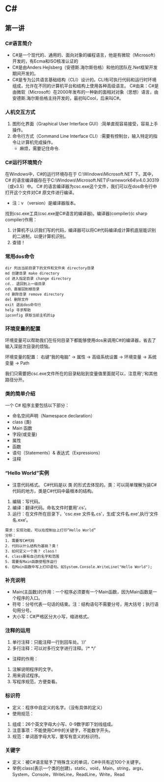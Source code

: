# C#
## 第一讲
### C#语言简介
* C#是一个现代的、通用的、面向对象的编程语言，他是有微软（Microsoft）开发的，有Ecma和ISO核准认证的
* C#是由Anders Hejlsberg（安德斯.海尔斯伯格）和他的团队在.Net框架开发期间开发的。
* C#是专为公共语言基础结构（CLI）设计的。CLI有可执行代码和运行时环境组成，允许在不同的计算机平台和结构上使用各种高级语言。
C#由来：C#是由微软（Microsoft）在2000年发布的一种新的面相对对象（思想）语言，由安德斯.海尔斯伯格主持开发的，最初叫Cool，后来叫C#。
### 人机交互方式
1. 图形化界面（Graphical User Interface GUI）:简单直观容易接受，容易上手操作。
1. 命令行方式（Command Line Interface CLI）:需要有控制台，输入特定的指令让计算机完成操作。
    * 麻烦，需要记住命令.
### C#运行环境简介
在Windows中，C#的运行环境存在于 C:\Windows\Microsoft.NET 下。其中，C# 的语言编译器存在于C:\Windows\Microsoft.NET\Framework64\v4.0.30319（或v3.5）中。
C# 的语言编译器为csc.exe这个文件，我们可以在dos命令行中打开这个文件对C# 原文件进行编译。
* 注：v （version）是编译器版本。

找到csc.exe工具(csc.exe是C#语言的编译器)。编译器(compiler)(c sharp compiler)作用：
1. 计算机不认识我们写的代码，编译器可以将C#代码编译成计算机底层能识别的二进制，以便计算机识别。
1. 查错！

### 常用dos命令
```
dir 列出当前目录下的文件和文件夹 directory目录
md 创建目录 make directory
cd 进入指定目录 change directory
cd.. 退回到上一级目录
cd\ 直接回到根目录
rd 删除目录 remove directory
del 删除文件
exit 退出dos命令行
help 寻求帮助
ipconfig 获取当前主机的ip
```

### 环境变量的配置
环境变量可以帮助我们在任何目录下都能够使用dos来调用C#的编译器，省去了输入深层次目录的烦恼。

环境变量的配置：
右键“我的电脑” -> 属性 -> 高级系统设置 -> 环境变量 -> 系统变量 -> Path

我们只需要把csc.exe文件所在的目录粘贴到变量值里面就可以，注意用‘;’和其他路径分开。

### 类的简单介绍
一个 C# 程序主要包括以下部分：
* 命名空间声明（Namespace declaration）
* class (类)
* Main 函数
* 字段(或变量)
* 属性
* 函数
* 语句（Statements）& 表达式（Expressions）
* 注释

### “Hello World”实例
* 注意代码格式。
C#代码是以 类 的形式去体现的。类：可以简单理解为装C#代码的地方，类是C#代码中最根本的结构。
1. 编辑：写代码。
1. 编译：翻译代码。命名文件时要用‘.cs’。
1. 运行：在文件所在目录下，'csc.exe 文件名.cs'，生成'文件名.exe',执行‘文件名.exe’。
```
需求：实现功能，可以在控制台上打印“Hello World”
分析：
1. 需要写C#代码
2. 代码以什么结构为基础？类！
3. 如何定义一个类？ class！
4. class要有自己的名字和范围
5. 需要有Main函数使程序运行
6. 在Main函数中写上打印语句。如System.Console.WriteLine("Hello World");
```
### 补充说明
* Main(主函数)的作用：一个程序必须要有一个Main函数，因为Main函数是一个程序的入口。
* 符号：分号代表一句话的结束。注：结构语句不需要分号，用大括号；执行语句用分号。
* 大小写：C#严格区分大小写，缩进格式。

### 注释的运用
1. 单行注释：只能注释一行到回车处。‘//’
1. 多行注释：可以对多行文字进行注释。‘/*        */’
* 注释的作用：
1. 注解说明程序的文字。
1. 用来调试程序。
1. 写程序规范，方便查看。

### 标识符
* 定义：程序中自定义的名字。（没有具体的定义）
* 使用规范：
1. 组成：26个英文字母大小写、0-9数字即下划线组成。
1. 注意事项：不能使用C#中的关键字，不能数字开头。
1. 规范：单词首字母大写，要写有意义的标识符。

### 关键字
* 定义：被C#语言赋予了特殊含义的单词，C#中共有近100个关键字。
* 举例:class(表示一个类的创建)，static，void，Main，string，args，System，Console，WriteLine，ReadLine，Write，Read
